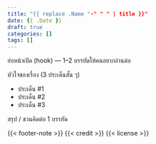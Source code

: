 ```yaml
---
title: "{{ replace .Name "-" " " | title }}"
date: {{ .Date }}
draft: true
categories: []
tags: []
---
```


ย่อหน้าเปิด (hook) — 1–2 บรรทัดให้คนอยากอ่านต่อ

หัวใจของเรื่อง (3 ประเด็นสั้น ๆ)
- ประเด็น #1
- ประเด็น #2
- ประเด็น #3

สรุป / ชวนคิดต่อ 1 บรรทัด

{{< footer-note >}}
{{< credit >}}
{{< license >}}

